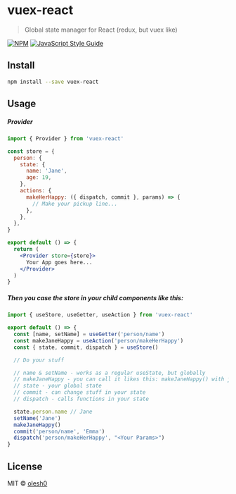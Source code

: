 # vuex-react

> Global state manager for React (redux, but vuex like)

[![NPM](https://img.shields.io/npm/v/vuex-react.svg)](https://www.npmjs.com/package/vuex-react) [![JavaScript Style Guide](https://img.shields.io/badge/code_style-standard-brightgreen.svg)](https://standardjs.com)

## Install

```bash
npm install --save vuex-react
```

## Usage

##### Provider
```jsx
import { Provider } from 'vuex-react'

const store = {
  person: {
    state: {
      name: 'Jane',
      age: 19,
    },
    actions: {
      makeHerHappy: ({ dispatch, commit }, params) => {
        // Make your pickup line...
      },
    },
  },
}

export default () => {
  return (
    <Provider store={store}>
      Your App goes here...
    </Provider>
  )
}
```


##### Then you case the store in your child components like this:
```jsx
import { useStore, useGetter, useAction } from 'vuex-react'

export default () => {
  const [name, setName] = useGetter('person/name')
  const makeJaneHappy = useAction('person/makeHerHappy')
  const { state, commit, dispatch } = useStore()

  // Do your stuff

  // name & setName - works as a regular useState, but globally
  // makeJaneHappy - you can call it likes this: makeJaneHappy() with just one param
  // state - your global state
  // commit - can change stuff in your state
  // dispatch - calls functions in your state

  state.person.name // Jane
  setName('Jane')
  makeJaneHappy()
  commit('person/name', 'Emma')
  dispatch('person/makeHerHappy', "<Your Params>")
}
```

## License

MIT © [olesh0](https://github.com/olesh0)
